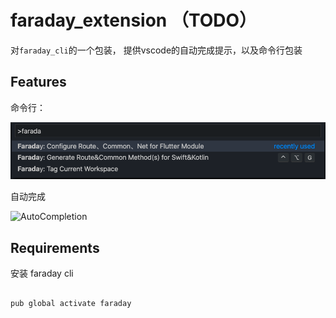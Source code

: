 # faraday_extension （TODO）

对`faraday_cli`的一个包装， 提供vscode的自动完成提示，以及命令行包装

## Features

命令行：

![commands](images/commands.png)

自动完成

![AutoCompletion](images/completion.gif)

## Requirements

安装 faraday cli

``` shell

pub global activate faraday

```
